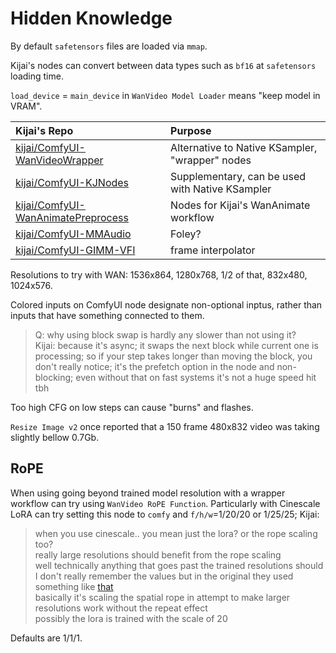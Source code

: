 # Hidden Knowledge

By default `safetensors` files are loaded via `mmap`.

Kijai's nodes can convert between data types such as `bf16` at `safetensors` loading time.

`load_device` = `main_device` in `WanVideo Model Loader` means "keep model in VRAM".

| Kijai's Repo | Purpose |
| :-- | :-- |
| [kijai/ComfyUI-WanVideoWrapper](https://github.com/kijai/ComfyUI-WanVideoWrapper)| Alternative to Native KSampler, "wrapper" nodes |
| [kijai/ComfyUI-KJNodes](https://github.com/kijai/ComfyUI-KJNodes)| Supplementary, can be used with Native KSampler |
| [kijai/ComfyUI-WanAnimatePreprocess](https://github.com/kijai/ComfyUI-WanAnimatePreprocess) | Nodes for Kijai's WanAnimate workflow |
| [kijai/ComfyUI-MMAudio](https://github.com/kijai/ComfyUI-MMAudio) | Foley? |
| [kijai/ComfyUI-GIMM-VFI](https://github.com/kijai/ComfyUI-GIMM-VFI) | frame interpolator |

Resolutions to try with WAN: 1536x864, 1280x768, 1/2 of that, 832x480, 1024x576.

Colored inputs on ComfyUI node designate non-optional inptus, rather than inputs that have something connected to them.

> Q: why using block swap is hardly any slower than not using it?  
> Kijai: because it's async; it swaps the next block while current one is processing;
> so if your step takes longer than moving the block, you don't really notice;
> it's the prefetch option in the node and non-blocking;
> even without that on fast systems it's not a huge speed hit tbh

Too high CFG on low steps can cause "burns" and flashes.

`Resize Image v2` once reported that a 150 frame 480x832 video was taking slightly bellow 0.7Gb.

## RoPE

When using going beyond trained model resolution with a wrapper workflow can try using `WanVideo RoPE Function`.
Particularly with Cinescale LoRA can try setting this node to `comfy` and `f/h/w`=1/20/20 or 1/25/25; Kijai:

> when you use cinescale.. you mean just the lora? or the rope scaling too?  
> really large resolutions should benefit from the rope scaling  
> well technically anything that goes past the trained resolutions should  
> I don't really remember the values but in the original they used something like [that](https://github.com/search?q=repo%3AEyeline-Labs%2FCineScale%20ntk&type=code)  
> basically it's scaling the spatial rope in attempt to make larger resolutions work without the repeat effect  
> possibly the lora is trained with the scale of 20

Defaults are 1/1/1.
